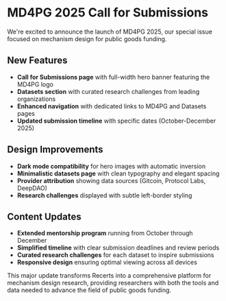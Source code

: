 # MD4PG 2025 Call for Submissions

We're excited to announce the launch of MD4PG 2025, our special issue focused on mechanism design for public goods funding.

## New Features

- **Call for Submissions page** with full-width hero banner featuring the MD4PG logo
- **Datasets section** with curated research challenges from leading organizations
- **Enhanced navigation** with dedicated links to MD4PG and Datasets pages
- **Updated submission timeline** with specific dates (October-December 2025)

## Design Improvements

- **Dark mode compatibility** for hero images with automatic inversion
- **Minimalistic datasets page** with clean typography and elegant spacing
- **Provider attribution** showing data sources (Gitcoin, Protocol Labs, DeepDAO)
- **Research challenges** displayed with subtle left-border styling

## Content Updates

- **Extended mentorship program** running from October through December
- **Simplified timeline** with clear submission deadlines and review periods
- **Curated research challenges** for each dataset to inspire submissions
- **Responsive design** ensuring optimal viewing across all devices

This major update transforms Recerts into a comprehensive platform for mechanism design research, providing researchers with both the tools and data needed to advance the field of public goods funding.
